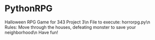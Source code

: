 # PythonRPG
Halloween RPG Game for 343 Project 3\n
File to execute: horrorpg.py\n
Rules: Move through the houses, defeating monster to save your neighborhood\n
Have fun!
